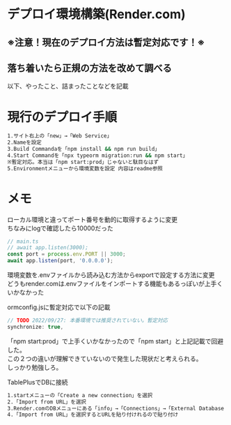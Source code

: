 # デプロイ環境構築(Render.com)

## ※注意！現在のデプロイ方法は暫定対応です！※
## 落ち着いたら正規の方法を改めて調べる

以下、やったこと、詰まったことなどを記載


# 現行のデプロイ手順
```bash
1.サイト右上の「new」→「Web Service」
2.Nameを設定
3.Build Commandaを「npm install && npm run build」
4.Start Commandを「npx typeorm migration:run && npm start」
※暫定対応。本当は「npm start:prod」じゃないと駄目なはず
5.Environmentメニューから環境変数を設定 内容はreadme参照
```

# メモ
ローカル環境と違ってポート番号を動的に取得するように変更  
ちなみにlogで確認したら10000だった
```ts
// main.ts
// await app.listen(3000);
const port = process.env.PORT || 3000;
await app.listen(port, '0.0.0.0');
```

環境変数を.envファイルから読み込む方法からexportで設定する方法に変更  
どうもrender.comは.envファイルをインポートする機能もあるっぽいが上手くいかなかった

ormconfig.jsに暫定対応で以下の記載
```js
// TODO 2022/09/27: 本番環境では推奨されていない。暫定対応
synchronize: true,
```
「npm start:prod」で上手くいかなかったので「npm start」と上記記載で回避した。  
この２つの違いが理解できていないので発生した現状だと考えられる。  
しっかり勉強しろ。  

TablePlusでDBに接続  
```bash
1.startメニューの「Create a new connection」を選択
2.「Import from URL」を選択
3.Render.comのDBメニューにある「info」→「Connections」→「External Database URL」の値をコピー
4.「Import from URL」を選択するとURLを貼り付けれるので貼り付け
```


